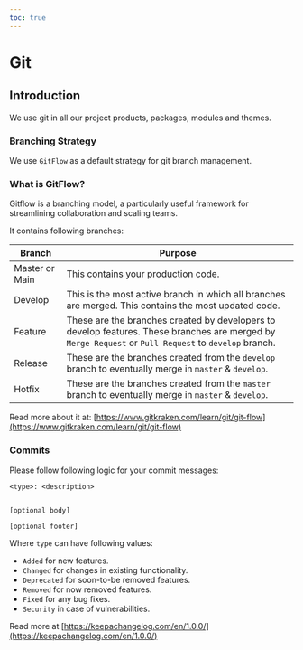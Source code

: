 ```yaml
---
toc: true
---
```


# Git

## Introduction

We use git in all our project products, packages, modules and themes.

### Branching Strategy

We use `GitFlow` as a default strategy for git branch management.

### What is GitFlow?

Gitflow is a branching model, a particularly useful framework for streamlining collaboration and scaling teams.

It contains following branches:

|Branch| Purpose |
|--|--|
|Master or Main| This contains your production code. |
|Develop| This is the most active branch in which all branches are merged. This contains the most updated code. |
|Feature| These are the branches created by developers to develop features. These branches are merged by `Merge Request` or `Pull Request` to `develop` branch. |
|Release| These are the branches created from the `develop` branch to eventually merge in `master` & `develop`. |
|Hotfix| These are the branches created from the `master` branch to eventually merge in `master` & `develop`. |


Read more about it at: [https://www.gitkraken.com/learn/git/git-flow](https://www.gitkraken.com/learn/git/git-flow)


### Commits

Please follow following logic for your commit messages:

```shell
<type>: <description>


[optional body]

[optional footer]

```

Where `type` can have following values:

- `Added` for new features.
- `Changed` for changes in existing functionality.
- `Deprecated` for soon-to-be removed features.
- `Removed` for now removed features.
- `Fixed` for any bug fixes.
- `Security` in case of vulnerabilities.

Read more at [https://keepachangelog.com/en/1.0.0/](https://keepachangelog.com/en/1.0.0/)


